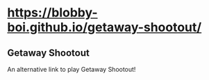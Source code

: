 # https://blobby-boi.github.io/getaway-shootout/
## Getaway Shootout
An alternative link to play Getaway Shootout!
